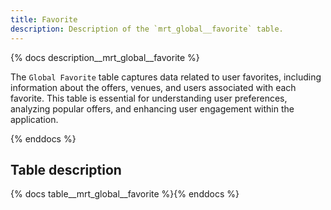 ```yaml
---
title: Favorite
description: Description of the `mrt_global__favorite` table.
---
```


{% docs description__mrt_global__favorite %}

The `Global Favorite` table captures data related to user favorites, including information about the offers, venues, and users associated with each favorite. This table is essential for understanding user preferences, analyzing popular offers, and enhancing user engagement within the application.

{% enddocs %}

## Table description

{% docs table__mrt_global__favorite %}{% enddocs %}
